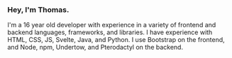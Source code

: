 ### Hey, I'm Thomas.
I'm a 16 year old developer with experience in a variety of frontend and backend languages, frameworks, and libraries. I have experience with HTML, CSS, JS, Svelte, Java, and Python. I use Bootstrap on the frontend, and Node, npm, Undertow, and Pterodactyl on the backend.
